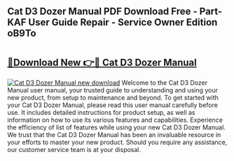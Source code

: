 ## Cat D3 Dozer Manual PDF Download Free - Part-KAF User Guide Repair - Service Owner Edition oB9To

# <h2><a href="http://bc61546.oget.top/?id=Cat+D3+Dozer+Manual">🔗Download New 👉🔴 Cat D3 Dozer Manual</a></h2>

[![Cat D3 Dozer Manual new download](https://i.imgur.com/5g1atiW.png)](http://bc61546.oget.top/?id=Cat+D3+Dozer+Manual)
Welcome to the Cat D3 Dozer Manual user manual, your trusted guide to understanding and using your new product, from setup to maintenance and beyond. To get started with your Cat D3 Dozer Manual, please read this user manual carefully before use. It includes detailed instructions for product setup, as well as information on how to use its various features and capabilities. Experience the efficiency of list of features while using your new Cat D3 Dozer Manual. We trust that the Cat D3 Dozer Manual has been an invaluable resource in your efforts to master your new product. Should you require any assistance, our customer service team is at your disposal.
